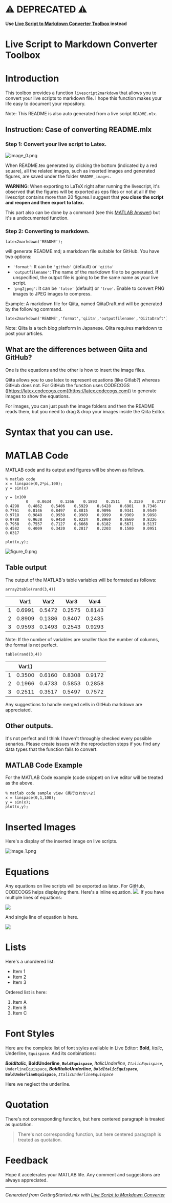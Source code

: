 # ⚠ DEPRECATED ⚠
**Use [Live Script to Markdown Converter Toolbox](https://github.com/roslovets/Live-Script-to-Markdown-Converter) instead**

# Live Script to Markdown Converter Toolbox
# Introduction

This toolbox provides a function `livescript2markdown` that allows you to convert your live scripts to markdown file. I hope this function makes your life easy to document your repository.

Note: This README is also auto generated from a live script `README.mlx.`

## Instruction: Case of converting README.mlx
### Step 1: Convert your live script to Latex.

![image_0.png](README_images/image_0.png)

When README.tex generated by clicking the bottom (indicated by a red square), all the related images, such as inserted images and generated figures, are saved under the folder `README_images.`

**WARNING**: When exporting to LaTeX right after running the livescript, it's observed that the figures will be exported as eps files or not at all if the livescript contains more than 20 figures.I suggest that **you close the script and reopen and then export to latex.**

This part also can be done by a command (see this [MATLAB Answer](https://jp.mathworks.com/matlabcentral/answers/396348-how-to-find-and-replace-within-mlx-live-scripts-across-multiple-files)) but it's a undocumented function. 

### Step 2: Converting to markdown.

```matlab:Code(Display)
latex2markdown('README');
```

will generate README.md; a markdown file suitable for GitHub. You have two options:

   -  `'format'`: It can be `'github'` (default) or `'qiita'`  
   -  `'outputfilename'`: The name of the markdown file to be generated. If unspecified, the output file is going to be the same name as your live script. 
   -  `'png2jpeg'`: It can be `'false'` (default) or `'true'`. Enable to convert PNG images to JPEG images to compress. 

Example: A markdown file for Qiita, named QiitaDraft.md will be generated by the following command.

```matlab:Code(Display)
latex2markdown('README','format','qiita','outputfilename','QiitaDraft');
```

Note: Qiita is a tech blog platform in Japanese. Qiita requires markdown to post your articles.

## What are the differences between Qiita and GitHub?

One is the equations and the other is how to insert the image files. 

Qiita allows you to use latex to represent equations (like Gitlab?) whereas GitHub does not. For GitHub the function uses CODECOGS ([https://latex.codecogs.com](https://latex.codecogs.com)) to generate images to show the equations. 

For images, you can just push the image folders and then the README reads them, but you need to drag \& drop your images inside the Qiita Editor.

  
# Syntax that you can use.
# MATLAB Code

MATLAB code and its output and figures will be shown as follows.

```matlab:Code
% matlab code 
x = linspace(0,2*pi,100);
y = sin(x)
```

```text:Output
y = 1x100    
         0    0.0634    0.1266    0.1893    0.2511    0.3120    0.3717    0.4298    0.4862    0.5406    0.5929    0.6428    0.6901    0.7346    0.7761    0.8146    0.8497    0.8815    0.9096    0.9341    0.9549    0.9718    0.9848    0.9938    0.9989    0.9999    0.9969    0.9898    0.9788    0.9638    0.9450    0.9224    0.8960    0.8660    0.8326    0.7958    0.7557    0.7127    0.6668    0.6182    0.5671    0.5137    0.4582    0.4009    0.3420    0.2817    0.2203    0.1580    0.0951    0.0317

```

```matlab:Code
plot(x,y);
```

![figure_0.png](README_images/figure_0.png)

## Table output

The output of the MATLAB's table variables will be formated as follows:

```matlab:Code
array2table(rand(3,4))
```

| |Var1|Var2|Var3|Var4|
|:--:|:--:|:--:|:--:|:--:|
|1|0.6991|0.5472|0.2575|0.8143|
|2|0.8909|0.1386|0.8407|0.2435|
|3|0.9593|0.1493|0.2543|0.9293|

Note: If the number of variables are smaller than the number of columns, the format is not perfect.

```matlab:Code
table(rand(3,4))
```

| |Var1}| | | |
|:--:|:--:|:--:|:--:|:--:|
|1|0.3500|0.6160|0.8308|0.9172|
|2|0.1966|0.4733|0.5853|0.2858|
|3|0.2511|0.3517|0.5497|0.7572|

Any suggestions to handle merged cells in GitHub markdown are appreciated.

  
## Other outputs.

It's not perfect and I think I haven't throughly checked every possible senarios. Please create issues with the reproduction steps if you find any data types that the function fails to convert.

  
## MATLAB Code Example

For the MATLAB Code example (code snippet) on live editor will be treated as the above. 

```matlab:Code(Display)
% matlab code sample view (実行されないよ）
x = linspace(0,1,100);
y = sin(x);
plot(x,y);
```

# Inserted Images

Here's a display of the inserted image on live scripts.

![image_1.png](README_images/image_1.png)

# Equations

Any equations on live scripts will be exported as latex. For GitHub, CODECOGS helps displaying them. Here's a inline equation. <img src="https://latex.codecogs.com/gif.latex?\inline&space;\sin^2&space;x+\cos^2&space;x=1"/>. If you have multiple lines of equations:

<img src="https://latex.codecogs.com/gif.latex?\begin{array}{l}&space;\sin&space;x=-\int&space;\cos&space;xdx\\&space;\cos&space;x=\int&space;\sin&space;xdx&space;\end{array}"/>

And single line of equation is here.

<img src="https://latex.codecogs.com/gif.latex?\sin&space;x=-\int&space;\cos&space;xdx"/>

  
# Lists

Here's a unordered list:

   -  Item 1 
   -  Item 2 
   -  Item 3 

Ordered list is here:

   1.  Item A 
   1.  Item B 
   1.  Item C 

# Font Styles

Here are the complete list of font styles available in Live Editor: **Bold**, *Italic*, Underline, `Equispace`. And its conbinations:

***BoldItalic***, **BoldUnderline**, **`BoldEquispace`**, *ItalicUnderline*, *`ItalicEquispace`*, `UnderlineEquispace`, ***BoldItalicUnderline***, ***`BoldItalicEquispace`***, **`BoldUnderlineEquispace`**, *`ItalicUnderlineEquispace`*

Here we neglect the underline.

# Quotation

There's not corresponding function, but here centered paragraph is treated as quotation.

> There's not corresponding function, but here centered paragraph is treated as quotation.

  
# Feedback

Hope it accelerates your MATLAB life. Any comment and suggestions are always appreciated.

***
*Generated from GettingStarted.mlx with [Live Script to Markdown Converter](https://github.com/roslovets/livescript2markdown)*
